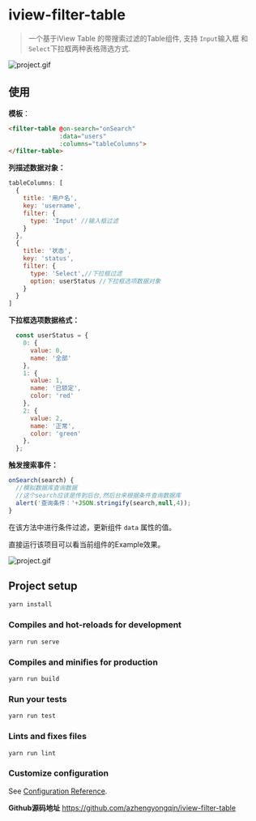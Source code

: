 # iview-filter-table

> 一个基于iView Table 的带搜索过滤的Table组件, 支持 `Input`输入框 和  `Select`下拉框两种表格筛选方式.

![project.gif](https://github.com/azhengyongqin/iview-filter-table/blob/master/public/image/project.gif)

## 使用
**模板**：
```html
<filter-table @on-search="onSearch"
              :data="users"
              :columns="tableColumns">
</filter-table>
```
**列描述数据对象：**
```js
tableColumns: [
  {
    title: '用户名',
    key: 'username',
    filter: {
      type: 'Input' //输入框过滤
    }
  },
  {
    title: '状态',
    key: 'status',
    filter: {
      type: 'Select',//下拉框过滤
      option: userStatus //下拉框选项数据对象
    }
  }
]
```
**下拉框选项数据格式：**
```js
  const userStatus = {
    0: {
      value: 0,
      name: '全部'
    },
    1: {
      value: 1,
      name: '已锁定',
      color: 'red'
    },
    2: {
      value: 2,
      name: '正常',
      color: 'green'
    },
  };
```
**触发搜索事件：**

```js
onSearch(search) {
  //模拟数据库查询数据
  //这个search应该是传到后台,然后台来根据条件查询数据库
  alert('查询条件：'+JSON.stringify(search,null,4));
}
```

在该方法中进行条件过滤，更新组件 `data` 属性的值。

直接运行该项目可以看当前组件的Example效果。

![project.gif](https://github.com/azhengyongqin/iview-filter-table/blob/master/public/image/filterTable.gif)

## Project setup
```
yarn install
```

### Compiles and hot-reloads for development
```
yarn run serve
```

### Compiles and minifies for production
```
yarn run build
```

### Run your tests
```
yarn run test
```

### Lints and fixes files
```
yarn run lint
```

### Customize configuration
See [Configuration Reference](https://cli.vuejs.org/config/).

**Github源码地址**
https://github.com/azhengyongqin/iview-filter-table
